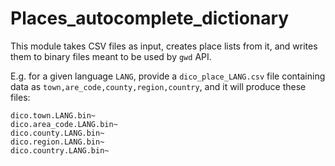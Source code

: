 # Places_autocomplete_dictionary

This module takes CSV files as input, creates place lists from it, and
writes them to binary files meant to be used by `gwd` API.

E.g. for a given language `LANG`, provide a `dico_place_LANG.csv` file
containing data as `town,are_code,county,region,country`, and it will
produce these files:

```
dico.town.LANG.bin~
dico.area_code.LANG.bin~
dico.county.LANG.bin~
dico.region.LANG.bin~
dico.country.LANG.bin~
```
